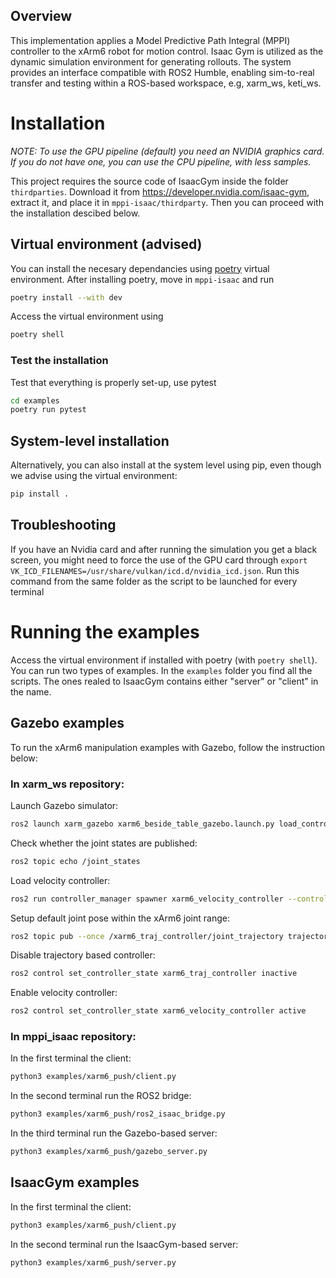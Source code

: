 ## Overview
This implementation applies a Model Predictive Path Integral (MPPI) controller to the xArm6 robot for motion control. Isaac Gym is utilized as the dynamic simulation environment for generating rollouts. The system provides an interface compatible with ROS2 Humble, enabling sim-to-real transfer and testing within a ROS-based workspace, e.g, xarm_ws, keti_ws.

# Installation

*NOTE: To use the GPU pipeline (default) you need an NVIDIA graphics card. If you do not have one, you can use the CPU pipeline, with less samples.*

This project requires the source code of IsaacGym inside the folder
`thirdparties`. Download it from https://developer.nvidia.com/isaac-gym, extract it, and place
it in `mppi-isaac/thirdparty`. Then you can proceed with the installation descibed below. 

## Virtual environment (advised)
You can install the necesary dependancies using [poetry](https://python-poetry.org/docs/) virtual environment. After installing poetry, move in `mppi-isaac` and run
```bash
poetry install --with dev
```

Access the virtual environment using
```bash
poetry shell
```

### **Test the installation**
Test that everything is properly set-up, use pytest
```bash
cd examples
poetry run pytest
```
## System-level installation
Alternatively, you can also install at the system level using pip, even though we advise using the virtual environment:
```bash
pip install .
```

## Troubleshooting
If you have an Nvidia card and after running the simulation you get a black screen, you might need to force the use of the GPU card through ``export VK_ICD_FILENAMES=/usr/share/vulkan/icd.d/nvidia_icd.json``. Run this command from the same folder as the script to be launched for every terminal

# Running the examples
Access the virtual environment if installed with poetry (with `poetry shell`). You can run two types of examples. In the `examples` folder you find all the scripts. The ones realed to IsaacGym contains either "server" or "client" in the name. 

## Gazebo examples
To run the xArm6 manipulation examples with Gazebo, follow the instruction below:

### In xarm_ws repository:
Launch Gazebo simulator:
```bash 
ros2 launch xarm_gazebo xarm6_beside_table_gazebo.launch.py load_controller:=true joint_state_broadcaster:=true
```
Check whether the joint states are published:
```bash 
ros2 topic echo /joint_states
```
Load velocity controller:
```bash 
ros2 run controller_manager spawner xarm6_velocity_controller --controller-type velocity_controllers/JointGroupVelocityController --param-file ../xarm_ws/src/xarm_ros2/xarm_controller/config/velocity_based_controller.yaml --inactive
```
Setup default joint pose within the xArm6 joint range:
```bash 
ros2 topic pub --once /xarm6_traj_controller/joint_trajectory trajectory_msgs/msg/JointTrajectory "{joint_names: ['xarm6_joint1', 'xarm6_joint2', 'xarm6_joint3', 'xarm6_joint4', 'xarm6_joint5', 'xarm6_joint6'], points: [{positions: [0.0, -0.78,-0.78, 0.0, 1.5708, 0.0], time_from_start: {sec: 5, nanosec: 0}}]}"
```
Disable trajectory based controller:
```bash 
ros2 control set_controller_state xarm6_traj_controller inactive
```
Enable velocity controller:
```bash 
ros2 control set_controller_state xarm6_velocity_controller active
```

### In mppi_isaac repository:
In the first terminal the client:
```bash 
python3 examples/xarm6_push/client.py
```
In the second terminal run the ROS2 bridge:
```bash 
python3 examples/xarm6_push/ros2_isaac_bridge.py
```
In the third terminal run the Gazebo-based server:
```bash 
python3 examples/xarm6_push/gazebo_server.py
```

## IsaacGym examples
In the first terminal the client:
```bash 
python3 examples/xarm6_push/client.py
```
In the second terminal run the IsaacGym-based server:
```bash 
python3 examples/xarm6_push/server.py
```
